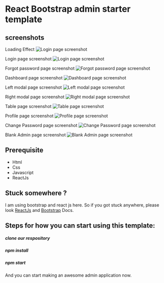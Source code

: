 # React Bootstrap admin starter template

## screenshots

Loading Effect
![Login page screenshot](/screenshots/loading.png)

Login page screenshot
![Login page screenshot](/screenshots/login.png)

Forgot password page screenshot
![Forgot password page screenshot](/screenshots/forgot-password.png)

Dashboard page screenshot
![Dashboard page screenshot](/screenshots/dashboard.png)

Left modal page screenshot
![Left modal page screenshot](/screenshots/left-modal.png)

Right modal page screenshot
![Right modal page screenshot](/screenshots/right-modal.png)

Table page screenshot
![Table page screenshot](/screenshots/table.png)

Profile page screenshot
![Profile page screenshot](/screenshots/profile.png)

Change Password page screenshot
![Change Password page screenshot](/screenshots/change-password.png)

Blank Admin page screenshot
![Blank Admin page screenshot](/screenshots/blank-page.png)

## Prerequisite

-   Html
-   Css
-   Javascript
-   ReactJs

## Stuck somewhere ?

I am using bootstrap and react js here. So if you got stuck anywhere, please look [ReactJs](https://reactjs.org/docs/getting-started.html) and [Bootstrap](https://getbootstrap.com/docs/4.1/getting-started/introduction) Docs.

## Steps for how you can start using this template: 

##### clone our respository

##### npm install

##### npm start

And you can start making an awesome admin application now.
